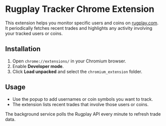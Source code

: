 # Rugplay Tracker Chrome Extension

This extension helps you monitor specific users and coins on [rugplay.com](https://rugplay.com).
It periodically fetches recent trades and highlights any activity involving your tracked users or coins.

## Installation
1. Open `chrome://extensions/` in your Chromium browser.
2. Enable **Developer mode**.
3. Click **Load unpacked** and select the `chromium_extension` folder.

## Usage
- Use the popup to add usernames or coin symbols you want to track.
- The extension lists recent trades that involve those users or coins.


The background service polls the Rugplay API every minute to refresh trade data.
